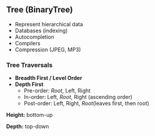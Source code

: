 ## Tree (BinaryTree)
- Represent hierarchical data
- Databases (indexing)
- Autocompletion
- Compilers
- Compression (JPEG, MP3)

### Tree Traversals

- **Breadth First / Level Order**
- **Depth First**
  - Pre-order: _Root_, Left, Right
  - In-order: Left, _Root_, Right (ascending order)
  - Post-order: Left, Right, _Root_(leaves first, then root)

**Height:** bottom-up

 **Depth:** top-down